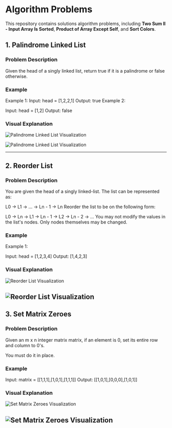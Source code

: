 # Algorithm Problems 

This repository contains solutions algorithm problems, including **Two Sum II - Input Array Is Sorted**, **Product of Array Except Self**, and **Sort Colors**.
## 1. Palindrome Linked List

### Problem Description
Given the head of a singly linked list, return true if it is a palindrome or false otherwise.
### Example

Example 1:
Input: head = [1,2,2,1]
Output: true
Example 2:


Input: head = [1,2]
Output: false


### Visual Explanation
![Palindrome Linked List Visualization](4-1.png)

![Palindrome Linked List Visualization](4-2.png)

---

## 2. Reorder List

### Problem Description
You are given the head of a singly linked-list. The list can be represented as:

L0 → L1 → … → Ln - 1 → Ln
Reorder the list to be on the following form:

L0 → Ln → L1 → Ln - 1 → L2 → Ln - 2 → …
You may not modify the values in the list's nodes. Only nodes themselves may be changed.

 
### Example
Example 1:


Input: head = [1,2,3,4]
Output: [1,4,2,3]



### Visual Explanation
![Reorder List Visualization](4-3.png)

![Reorder List Visualization](4-4.png)
---

## 3. Set Matrix Zeroes

### Problem Description
Given an m x n integer matrix matrix, if an element is 0, set its entire row and column to 0's.

You must do it in place.

### Example
Input: matrix = [[1,1,1],[1,0,1],[1,1,1]]
Output: [[1,0,1],[0,0,0],[1,0,1]]


### Visual Explanation
![Set Matrix Zeroes Visualization](4-5.png)

![Set Matrix Zeroes Visualization](4-6.png)
---


